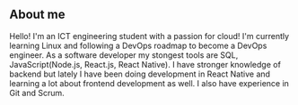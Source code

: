 ## About me

Hello! I'm an ICT engineering student with a passion for cloud! I'm currently learning Linux and following a DevOps roadmap to become a DevOps engineer. As a software developer my stongest tools are SQL, JavaScript(Node.js, React.js, React Native). I have stronger knowledge of backend but lately 
I have been doing development in React Native and learning a lot about frontend development as well. I also have experience in Git and Scrum. 

